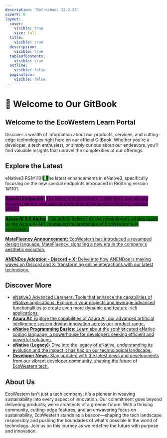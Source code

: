 ```yaml
---
description: 'Refreshed: 12.2.23'
coverY: 0
layout:
  cover:
    visible: true
    size: full
  title:
    visible: true
  description:
    visible: true
  tableOfContents:
    visible: true
  outline:
    visible: false
  pagination:
    visible: false
---
```


# 👋 Welcome to Our GitBook

## **Welcome to the EcoWestern Learn Portal**

Discover a wealth of information about our products, services, and cutting-edge technologies right here on our official GitBook. Whether you're a developer, a tech enthusiast, or simply curious about our endeavors, you'll find valuable insights that unravel the complexities of our offerings.

## **Explore the Latest**

eNative3 RS1#1101[<mark style="background-color:green;">**:**</mark> ](azura/azura-ai-3.0-alpha.md)<mark style="background-color:green;">**T**</mark>he latest enhancements in eNative3, specifically focusing on the new special endpoints introduced in ReString version 1#1101.

[<mark style="background-color:purple;">**Special Endpoints:**</mark> <mark style="background-color:purple;"></mark><mark style="background-color:purple;">The latest enhancements in eNative3, specifically focusing on the new special endpoints introduced in ReString version 1#1101.</mark>](enative3/new-special-endpoints-in-restring-1-1101.md)

[<mark style="background-color:green;">**Azura AI 3.0 Alpha:**</mark> <mark style="background-color:green;"></mark><mark style="background-color:green;">This article delves into the revolutionary strides made by the Azura AI API, reshaping the landscape of EcoWestern's AI ecosystem.</mark>](azura/azura-ai-3.0-alpha.md)

[**MateFluency Announcement:** EcoWestern has introduced a revamped design language, MateFluency, signaling a new era in the company's aesthetic evolution.](developer-news/matefluency-ddk-and-dtk-announcement/)

[**ANENDos Adoption - Discord + X:** Delve into how ANENDos is making waves on Discord and X, transforming online interactions with our latest technology.](developer-news/anendos-a-new-horizon-in-online-messaging-platforms/)

## **Discover More**

* [eNative3 Advanced Learners: Tools that enhance the capabilities of eNative applications. Explore in your projects and leverage advanced functionalities to create even more dynamic and feature-rich applications.](broken-reference)
* [**Azura AI:** Explore the capabilities of Azura AI, our advanced artificial intelligence system driving innovation across our product range.](broken-reference)
* [**eNative Programming Basics:** Learn about the sophisticated eNative coding language, a powerhouse for developers seeking efficient and powerful solutions.](broken-reference)
* [**eNative (Legacy):** Dive into the legacy of eNative, understanding its evolution and the impact it has had on our technological landscape.](broken-reference)
* [**Developer News:** Stay updated with the latest news and developments from our vibrant developer community, shaping the future of EcoWestern tech.](broken-reference)

## **About Us**

EcoWestern isn't just a tech company; it's a pioneer in weaving sustainability into every aspect of innovation. Our commitment goes beyond delivering products; we're architects of a greener future. With a thriving community, cutting-edge features, and an unwavering focus on sustainability, EcoWestern stands as a beacon—shaping the tech landscape responsibly and pushing the boundaries of what's possible in the world of technology. Join us on this journey as we redefine the future with purpose and innovation.
